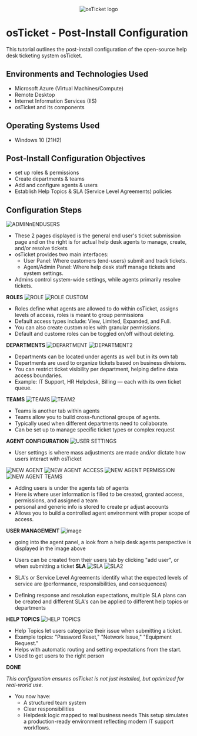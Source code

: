 <p align="center">
<img src="https://i.imgur.com/Clzj7Xs.png" alt="osTicket logo"/>
</p>

<h1>osTicket - Post-Install Configuration</h1>
This tutorial outlines the post-install configuration of the open-source help desk ticketing system osTicket.<br />


<h2>Environments and Technologies Used</h2>

- Microsoft Azure (Virtual Machines/Compute)
- Remote Desktop
- Internet Information Services (IIS)
- osTicket and its components

<h2>Operating Systems Used </h2>

- Windows 10</b> (21H2)

<h2>Post-Install Configuration Objectives</h2>

-	set up roles & permissions
- Create departments & teams
- Add and configure agents & users
- Establish Help Topics & SLA (Service Level Agreements) policies

<h2>Configuration Steps</h2>

![ADMINnENDUSERS](https://github.com/user-attachments/assets/148e286d-e2a9-4393-89ed-732ad0f5e99e)

- These 2 pages displayed is the general end user's ticket submission page and on the right is for actual help desk agents to manage, create, and/or resolve tickets
- osTicket provides two main interfaces:
  - User Panel: Where customers (end-users) submit and track tickets.
  - Agent/Admin Panel: Where help desk staff manage tickets and system settings.
- Admins control system-wide settings, while agents primarily resolve tickets.

**ROLES**
![ROLE](https://github.com/user-attachments/assets/b2949d29-a1d9-44bd-9f6d-c09e74265f88)
![ROLE CUSTOM](https://github.com/user-attachments/assets/c4d4db0b-ed89-4026-9c1b-743c80c1638c)

- Roles define what agents are allowed to do within osTicket, assigns levels of access, roles is meant to group permissions
- Default access types include: View, Limited, Expanded, and Full.
- You can also create custom roles with granular permissions.
- Default and custome roles can be toggled on/off without deleting.

**DEPARTMENTS**
![DEPARTMENT](https://github.com/user-attachments/assets/ec2b95b9-8102-4c88-897d-3358839ca45a)
![DEPARTMENT2](https://github.com/user-attachments/assets/713488c2-d865-4019-8517-778e74e846ee)

- Departments can be located under agents as well but in its own tab
- Departments are used to organize tickets based on business divisions.
- You can restrict ticket visibility per department, helping define data access boundaries.
- Example: IT Support, HR Helpdesk, Billing — each with its own ticket queue.

**TEAMS**
![TEAMS](https://github.com/user-attachments/assets/957cedb8-40ad-4ef6-bc2d-4c00e97ced50)
![TEAM2](https://github.com/user-attachments/assets/02d4e626-87c4-4af6-8137-fff064005e3c)

- Teams is another tab within agents
- Teams allow you to build cross-functional groups of agents.
- Typically used when different departments need to collaborate.
- Can be set up to manage specific ticket types or complex request

**AGENT CONFIGURATION**
![USER SETTINGS](https://github.com/user-attachments/assets/3d17f943-dd11-4b3a-9fd5-834653ec3ed6)

- User settings is where mass adjustments are made and/or dictate how users interact with osTicket

![NEW AGENT](https://github.com/user-attachments/assets/78717b6b-64be-4c58-9b21-3c74332b65ce)
![NEW AGENT ACCESS](https://github.com/user-attachments/assets/bc5aa61d-9003-4d4d-a780-b90111db39fa)
![NEW AGENT PERMISSION](https://github.com/user-attachments/assets/e5c4d2ec-0b66-485e-b420-36e8420dbfe7)
![NEW AGENT TEAMS](https://github.com/user-attachments/assets/eb35479b-18a5-47f8-8a9e-320f311e8edd)

- Adding users is under the agents tab of agents
- Here is where user information is filled to be created, granted access, permissions, and assigned a team
- personal and generic info is stored to create pr adjust accounts
- Allows you to build a controlled agent environment with proper scope of access.

**USER MANAGEMENT**
![image](https://github.com/user-attachments/assets/549411e1-5a59-4378-bcbb-c6c054a47051)

- going into the agent panel, a look from a help desk agents perspective is displayed in the image above
- Users can be created from their users tab by clicking "add user", or when submitting a ticket
**SLA**
![SLA](https://github.com/user-attachments/assets/7b741e85-49ed-4740-9dcc-982d4fdb8094)
![SLA2](https://github.com/user-attachments/assets/dc86f22a-66be-4262-9f46-7ea7f8b37eb6)

- SLA's or Service Level Agreements identify what the expected levels of service are (performance, responsibilities, and consequences)
- Defining response and resolution expectations, multiple SLA plans can be created and different SLA's can be applied to different help topics or departments

**HELP TOPICS**
![HELP TOPICS](https://github.com/user-attachments/assets/4ad95630-e312-4f44-bb0a-e09997d7cdc4)

- Help Topics let users categorize their issue when submitting a ticket.
- Example topics: "Password Reset," "Network Issue," "Equipment Request."
- Helps with automatic routing and setting expectations from the start.
- Used to get users to the right person

**DONE**

*This configuration ensures osTicket is not just installed, but optimized for real-world use.*
- You now have:
  - A structured team system
  - Clear responsibilities
  - Helpdesk logic mapped to real business needs
This setup simulates a production-ready environment reflecting modern IT support workflows.
